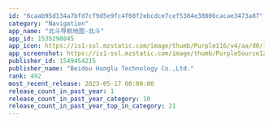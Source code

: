 ```yaml
---
id: "6caab95d134a7bfd7cf9d5e9fc4f60f2ebcdce7cef5384e38006cacae3473a87"
category: "Navigation"
app_name: "北斗导航地图-北斗"
app_id: 1535298845
app_icon: https://is1-ssl.mzstatic.com/image/thumb/Purple116/v4/aa/d0/14/aad01474-10a7-b23b-0f40-8bf40eed4f78/AppIcon-0-0-1x_U007emarketing-0-0-0-7-0-0-sRGB-0-0-0-GLES2_U002c0-512MB-85-220-0-0.png/1024x1024bb.png
app_screenshot: https://is1-ssl.mzstatic.com/image/thumb/PurpleSource123/v4/83/52/a2/8352a226-58ba-d118-4578-908dd21d0c10/6db1af5d-1d31-486a-8868-bebc99bec563_1.jpg/1242x2688bb.png
publisher_id: 1549454215
publisher_name: "Beidou Hanglu Technology Co.,Ltd."
rank: 492
most_recent_release: 2023-05-17 00:00:00
release_count_in_past_year: 1
release_count_in_past_year_category: 10
release_count_in_past_year_top_in_category: 21
---
```

